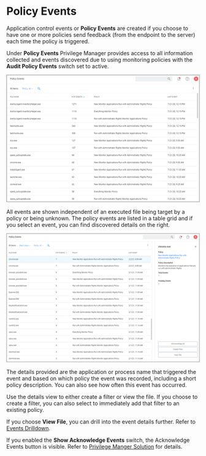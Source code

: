 [title]: # (Policy Events)
[tags]: # (admin,configuration)
[priority]: # (5000)
# Policy Events

Application control events or __Policy Events__ are created if you choose to have one or more policies send feedback (from the endpoint to the server) each time the policy is triggered.

Under __Policy Events__ Privilege Manager provides access to all information collected and events discovered due to using monitoring policies with the __Audit Policy Events__ switch set to active.

![policy events](images/policy-events.png "Policy Events page")

All events are shown independent of an executed file being target by a policy or being unknown. The policy events are listed in a table grid and if you select an event, you can find discovered details on the right.

![policy events 2](images/policy-events-2.png "Policy Events with events details listed")

The details provided are the application or process name that triggered the event and based on which policy the event was recorded, including a short policy description. You can also see how often this event has occurred.

Use the details view to either create a filter or view the file. If you choose to create a filter, you can also select to immediately add that filter to an existing policy.

If you choose __View File__, you can drill into the event details further. Refer to [Events Drilldown](drilldown.md).

If you enabled the __Show Acknowledge Events__ switch, the Acknowledge Events button is visible. Refer to [Privilege Manger Solution](../admin/config/advanced/adv-pm-general.md) for details.
